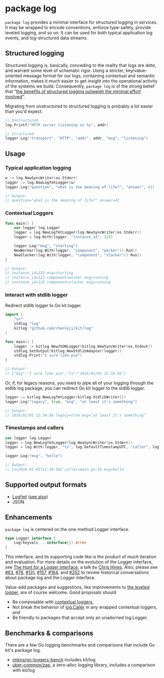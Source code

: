 # package log

`package log` provides a minimal interface for structured logging in services.
It may be wrapped to encode conventions, enforce type-safety, provide leveled
logging, and so on. It can be used for both typical application log events,
and log-structured data streams.

## Structured logging

Structured logging is, basically, conceding to the reality that logs are
_data_, and warrant some level of schematic rigor. Using a stricter,
key/value-oriented message format for our logs, containing contextual and
semantic information, makes it much easier to get insight into the
operational activity of the systems we build. Consequently, `package log` is
of the strong belief that "[the benefits of structured logging outweigh the
minimal effort involved](https://www.thoughtworks.com/radar/techniques/structured-logging)".

Migrating from unstructured to structured logging is probably a lot easier
than you'd expect.

```go
// Unstructured
log.Printf("HTTP server listening on %s", addr)

// Structured
logger.Log("transport", "HTTP", "addr", addr, "msg", "listening")
```

## Usage

### Typical application logging

```go
w := log.NewSyncWriter(os.Stderr)
logger := log.NewLogfmtLogger(w)
logger.Log("question", "what is the meaning of life?", "answer", 42)

// Output:
// question="what is the meaning of life?" answer=42
```

### Contextual Loggers

```go
func main() {
	var logger log.Logger
	logger = log.NewLogfmtLogger(log.NewSyncWriter(os.Stderr))
	logger = log.With(logger, "instance_id", 123)

	logger.Log("msg", "starting")
	NewWorker(log.With(logger, "component", "worker")).Run()
	NewSlacker(log.With(logger, "component", "slacker")).Run()
}

// Output:
// instance_id=123 msg=starting
// instance_id=123 component=worker msg=running
// instance_id=123 component=slacker msg=running
```

### Interact with stdlib logger

Redirect stdlib logger to Go kit logger.

```go
import (
	"os"
	stdlog "log"
	kitlog "github.com/chenleji/kit/log"
)

func main() {
	logger := kitlog.NewJSONLogger(kitlog.NewSyncWriter(os.Stdout))
	stdlog.SetOutput(kitlog.NewStdlibAdapter(logger))
	stdlog.Print("I sure like pie")
}

// Output:
// {"msg":"I sure like pie","ts":"2016/01/01 12:34:56"}
```

Or, if, for legacy reasons, you need to pipe all of your logging through the
stdlib log package, you can redirect Go kit logger to the stdlib logger.

```go
logger := kitlog.NewLogfmtLogger(kitlog.StdlibWriter{})
logger.Log("legacy", true, "msg", "at least it's something")

// Output:
// 2016/01/01 12:34:56 legacy=true msg="at least it's something"
```

### Timestamps and callers

```go
var logger log.Logger
logger = log.NewLogfmtLogger(log.NewSyncWriter(os.Stderr))
logger = log.With(logger, "ts", log.DefaultTimestampUTC, "caller", log.DefaultCaller)

logger.Log("msg", "hello")

// Output:
// ts=2016-01-01T12:34:56Z caller=main.go:15 msg=hello
```

## Supported output formats

- [Logfmt](https://brandur.org/logfmt) ([see also](https://blog.codeship.com/logfmt-a-log-format-thats-easy-to-read-and-write))
- JSON

## Enhancements

`package log` is centered on the one-method Logger interface.

```go
type Logger interface {
	Log(keyvals ...interface{}) error
}
```

This interface, and its supporting code like is the product of much iteration
and evaluation. For more details on the evolution of the Logger interface,
see [The Hunt for a Logger Interface](http://go-talks.appspot.com/github.com/ChrisHines/talks/structured-logging/structured-logging.slide#1),
a talk by [Chris Hines](https://github.com/ChrisHines).
Also, please see
[#63](https://github.com/chenleji/kit/issues/63),
[#76](https://github.com/chenleji/kit/pull/76),
[#131](https://github.com/chenleji/kit/issues/131),
[#157](https://github.com/chenleji/kit/pull/157),
[#164](https://github.com/chenleji/kit/issues/164), and
[#252](https://github.com/chenleji/kit/pull/252)
to review historical conversations about package log and the Logger interface.

Value-add packages and suggestions,
like improvements to [the leveled logger](https://godoc.org/github.com/chenleji/kit/log/level),
are of course welcome. Good proposals should

- Be composable with [contextual loggers](https://godoc.org/github.com/chenleji/kit/log#With),
- Not break the behavior of [log.Caller](https://godoc.org/github.com/chenleji/kit/log#Caller) in any wrapped contextual loggers, and
- Be friendly to packages that accept only an unadorned log.Logger.

## Benchmarks & comparisons

There are a few Go logging benchmarks and comparisons that include Go kit's package log.

- [imkira/go-loggers-bench](https://github.com/imkira/go-loggers-bench) includes kit/log
- [uber-common/zap](https://github.com/uber-common/zap), a zero-alloc logging library, includes a comparison with kit/log

